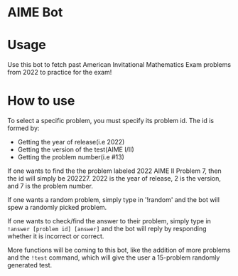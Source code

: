 # AIME Bot

# Usage
Use this bot to fetch past American Invitational Mathematics Exam problems from 2022 to practice for the exam!

# How to use
To select a specific problem, you must specify its problem id. The id is formed by:

+ Getting the year of release(i.e 2022)
+ Getting the version of the test(AIME I/II)
+ Getting the problem number(i.e #13)

If one wants to find the the problem labeled 2022 AIME II Problem 7, then the id will simply be 202227. 2022 is the year of release, 2 is the version, and 7 is the problem number.

If one wants a random problem, simply type in '!random' and the bot will spew a randomly picked problem.

If one wants to check/find the answer to their problem, simply type in `!answer [problem id] [answer]` and the bot will reply by responding whether it is incorrect or correct.

More functions will be coming to this bot, like the addition of more problems and the `!test` command, which will give the user a 15-problem randomly generated test. 




